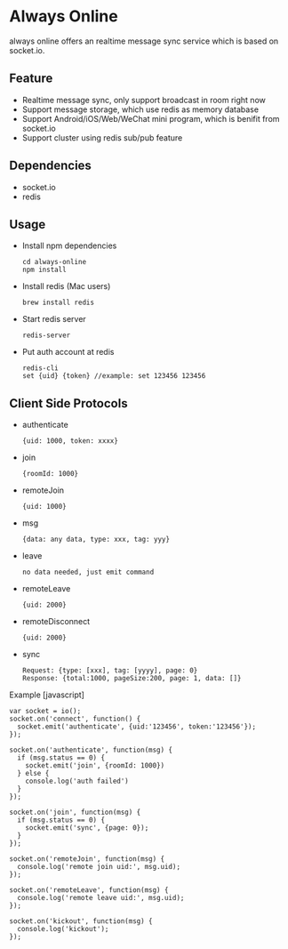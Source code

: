 # Always Online
always online offers an realtime message sync service which is based on socket.io.
## Feature
* Realtime message sync, only support broadcast in room right now
* Support message storage, which use redis as memory database
* Support Android/iOS/Web/WeChat mini program, which is benifit from socket.io
* Support cluster using redis sub/pub feature

## Dependencies
* socket.io
* redis

## Usage
* Install npm dependencies

	```
	cd always-online
	npm install
	```
* Install redis (Mac users)

	```
	brew install redis
	```
* Start redis server

	```
	redis-server
	```
* Put auth account at redis

	```
	redis-cli
	set {uid} {token} //example: set 123456 123456
	```

## Client Side Protocols
* authenticate

	```
	{uid: 1000, token: xxxx}
	```
* join

	```
	{roomId: 1000}
	```
* remoteJoin

	```
	{uid: 1000}
	```
* msg

	```
	{data: any data, type: xxx, tag: yyy}
	```
* leave

	```
	no data needed, just emit command
	```
* remoteLeave

	```
	{uid: 2000}
	```
* remoteDisconnect

	```
	{uid: 2000}
	```
* sync

	```
	Request: {type: [xxx], tag: [yyyy], page: 0}
	Response: {total:1000, pageSize:200, page: 1, data: []}
	```

Example [javascript]

```
var socket = io();
socket.on('connect', function() {
  socket.emit('authenticate', {uid:'123456', token:'123456'});
});

socket.on('authenticate', function(msg) {
  if (msg.status == 0) {
    socket.emit('join', {roomId: 1000})
  } else {
    console.log('auth failed')
  }
});

socket.on('join', function(msg) {
  if (msg.status == 0) {
    socket.emit('sync', {page: 0});
  }
});

socket.on('remoteJoin', function(msg) {
  console.log('remote join uid:', msg.uid);
});

socket.on('remoteLeave', function(msg) {
  console.log('remote leave uid:', msg.uid);
});

socket.on('kickout', function(msg) {
  console.log('kickout');
});
```
